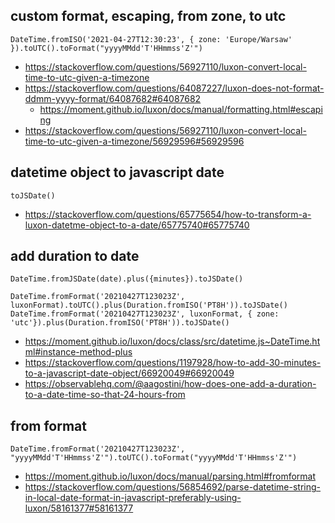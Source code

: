 ## custom format, escaping, from zone, to utc

`DateTime.fromISO('2021-04-27T12:30:23', { zone: 'Europe/Warsaw' }).toUTC().toFormat("yyyyMMdd'T'HHmmss'Z'")`

- https://stackoverflow.com/questions/56927110/luxon-convert-local-time-to-utc-given-a-timezone
- https://stackoverflow.com/questions/64087227/luxon-does-not-format-ddmm-yyyy-format/64087682#64087682
  - https://moment.github.io/luxon/docs/manual/formatting.html#escaping
- https://stackoverflow.com/questions/56927110/luxon-convert-local-time-to-utc-given-a-timezone/56929596#56929596

## datetime object to javascript date

`toJSDate()`

- https://stackoverflow.com/questions/65775654/how-to-transform-a-luxon-datetme-object-to-a-date/65775740#65775740

## add duration to date

`DateTime.fromJSDate(date).plus({minutes}).toJSDate()`

`DateTime.fromFormat('20210427T123023Z', luxonFormat).toUTC().plus(Duration.fromISO('PT8H')).toJSDate()`
`DateTime.fromFormat('20210427T123023Z', luxonFormat, { zone: 'utc'}).plus(Duration.fromISO('PT8H')).toJSDate()`

- https://moment.github.io/luxon/docs/class/src/datetime.js~DateTime.html#instance-method-plus
- https://stackoverflow.com/questions/1197928/how-to-add-30-minutes-to-a-javascript-date-object/66920049#66920049
- https://observablehq.com/@aagostini/how-does-one-add-a-duration-to-a-date-time-so-that-24-hours-from

## from format

`DateTime.fromFormat('20210427T123023Z', "yyyyMMdd'T'HHmmss'Z'").toUTC().toFormat("yyyyMMdd'T'HHmmss'Z'")`

- https://moment.github.io/luxon/docs/manual/parsing.html#fromformat
- https://stackoverflow.com/questions/56854692/parse-datetime-string-in-local-date-format-in-javascript-preferably-using-luxon/58161377#58161377
